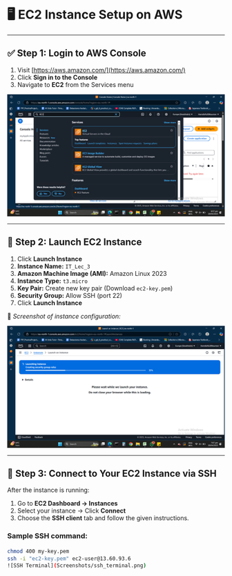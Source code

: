 # 🖥️ EC2 Instance Setup on AWS

---

## ✅ Step 1: Login to AWS Console

1. Visit [https://aws.amazon.com/](https://aws.amazon.com/)
2. Click **Sign in to the Console**
3. Navigate to **EC2** from the Services menu

![AWS Console](Screenshots/aws_console.png)

---

## 🚀 Step 2: Launch EC2 Instance

1. Click **Launch Instance**
2. **Instance Name:** `IT_Lec_3`
3. **Amazon Machine Image (AMI):** Amazon Linux 2023 
4. **Instance Type:** `t3.micro`
5. **Key Pair:** Create new key pair (Download `ec2-key.pem`)
6. **Security Group:** Allow SSH (port 22)
7. Click **Launch Instance**

📸 _Screenshot of instance configuration:_

![Launch Screen](Screenshots/launch_screen.png)

---

## 🔐 Step 3: Connect to Your EC2 Instance via SSH

After the instance is running:

1. Go to **EC2 Dashboard → Instances**
2. Select your instance → Click **Connect**
3. Choose the **SSH client** tab and follow the given instructions.

### Sample SSH command:
```bash
chmod 400 my-key.pem
ssh -i "ec2-key.pem" ec2-user@13.60.93.6
![SSH Terminal](Screenshots/ssh_terminal.png)
